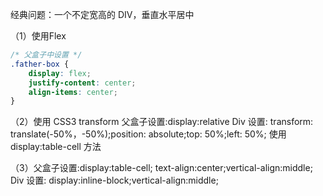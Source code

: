 经典问题：一个不定宽高的 DIV，垂直水平居中

（1）使用Flex

```css
/* 父盒子中设置 */
.father-box {
    display: flex; 
    justify-content: center;
    align-items: center;
}
```


（2）使用 CSS3 transform
父盒子设置:display:relative
Div 设置: transform: translate(-50%，-50%);position: absolute;top: 50%;left: 50%;
使用 display:table-cell 方法

（3）父盒子设置:display:table-cell; text-align:center;vertical-align:middle;
Div 设置: display:inline-block;vertical-align:middle;